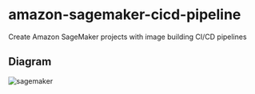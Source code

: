# amazon-sagemaker-cicd-pipeline
Create Amazon SageMaker projects with image building CI/CD pipelines

## Diagram

![sagemaker](https://github.com/jeonilshin/amazon-sagemaker-cicd-pipeline/assets/86287920/ed1f5c17-8163-4e5a-b99c-e137783e0441)
